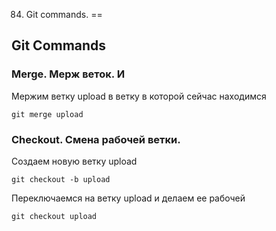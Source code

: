 84. Git commands. 
==

## Git Commands

### Merge. Мерж веток. И

Мержим ветку upload в ветку в которой сейчас находимся

```git
git merge upload
```

### Checkout. Смена рабочей ветки.

Создаем новую ветку upload

```git
git checkout -b upload
```

Переключаемся на ветку upload и делаем ее рабочей

```git
git checkout upload
```



